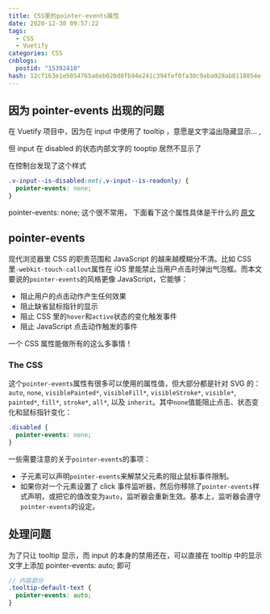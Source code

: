 ```yaml
---
title: CSS里的pointer-events属性
date: 2020-12-30 09:57:22
tags:
  - CSS
  - Vuetify
categories: CSS
cnblogs:
  postid: "15392410"
hash: 12cf163e1e5854765a8eb020d8fb94e241c394fef0fa30c9aba928ab8118854e
---
```


## 因为 pointer-events 出现的问题

在 Vuetify 项目中，因为在 input 中使用了 tooltip ，意愿是文字溢出隐藏显示... ,

但 input 在 disabled 的状态内部文字的 tooptip 居然不显示了

在控制台发现了这个样式

```css
.v-input--is-disabled:not(.v-input--is-readonly) {
  pointer-events: none;
}
```

pointer-events: none; 这个很不常用， 下面看下这个属性具体是干什么的 [原文](https://www.webhek.com/post/pointer-events.html)

## pointer-events

现代浏览器里 CSS 的职责范围和 JavaScript 的越来越模糊分不清。比如 CSS 里`-webkit-touch-callout`属性在 iOS 里能禁止当用户点击时弹出气泡框。而本文要说的`pointer-events`的风格更像 JavaScript，它能够：

- 阻止用户的点击动作产生任何效果
- 阻止缺省鼠标指针的显示
- 阻止 CSS 里的`hover`和`active`状态的变化触发事件
- 阻止 JavaScript 点击动作触发的事件

一个 CSS 属性能做所有的这么多事情！

### The CSS

这个`pointer-events`属性有很多可以使用的属性值，但大部分都是针对 SVG 的：`auto`, `none`, `visiblePainted*`, `visibleFill*`, `visibleStroke*`, `visible*`, `painted*`, `fill*`, `stroke*`, `all*`, 以及 `inherit`。其中`none`值能阻止点击、状态变化和鼠标指针变化：

```css
.disabled {
  pointer-events: none;
}
```

一些需要注意的关于`pointer-events`的事项：

- 子元素可以声明`pointer-events`来解禁父元素的阻止鼠标事件限制。
- 如果你对一个元素设置了 click 事件监听器，然后你移除了`pointer-events`样式声明，或把它的值改变为`auto`，监听器会重新生效。基本上，监听器会遵守`pointer-events`的设定。

## 处理问题

为了只让 tooltip 显示，而 input 的本身的禁用还在，可以直接在 tooltip 中的显示文字上添加 pointer-events: auto; 即可

```scss
// 内容部分
.tooltip-default-text {
  pointer-events: auto;
}
```
